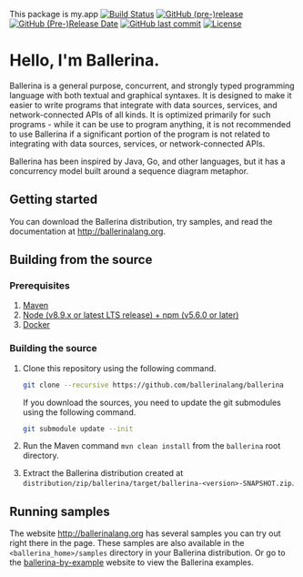 This package is my.app
[![Build Status](https://wso2.org/jenkins/buildStatus/icon?job=ballerina-lang/ballerina)](https://wso2.org/jenkins/view/All%20Builds/job/ballerina-lang/job/ballerina/)
[![GitHub (pre-)release](https://img.shields.io/github/release/ballerina-lang/ballerina/all.svg)](https://github.com/ballerina-lang/ballerina/releases)
[![GitHub (Pre-)Release Date](https://img.shields.io/github/release-date-pre/ballerina-lang/ballerina.svg)](https://github.com/ballerina-lang/ballerina/releases)
[![GitHub last commit](https://img.shields.io/github/last-commit/ballerina-lang/ballerina.svg)](https://github.com/ballerina-lang/ballerina/commits/master)
[![License](https://img.shields.io/badge/License-Apache%202.0-blue.svg)](https://opensource.org/licenses/Apache-2.0)


# Hello, I'm Ballerina.

Ballerina is a general purpose, concurrent, and strongly typed programming language with both textual and graphical syntaxes. It is designed to make it easier to write programs that integrate with data sources, services, and network-connected APIs of all kinds. It is optimized primarily for such programs - while it can be use to program anything, it is not recommended to use Ballerina if a significant portion of the program is not related to integrating with data sources, services, or network-connected APIs.

Ballerina has been inspired by Java, Go, and other languages, but it has a concurrency model built around a sequence diagram metaphor.

## Getting started

You can download the Ballerina distribution, try samples, and read the documentation at http://ballerinalang.org.

## Building from the source

### Prerequisites

1. [Maven](https://maven.apache.org/download.cgi)
2. [Node (v8.9.x or latest LTS release) + npm (v5.6.0 or later)](https://nodejs.org/en/download/)
3. [Docker](https://www.docker.com/get-docker)

### Building the source

1. Clone this repository using the following command.

    ```bash
    git clone --recursive https://github.com/ballerinalang/ballerina
    ```

    If you download the sources, you need to update the git submodules using the following command.
    
    ```bash
    git submodule update --init 
    ```
2. Run the Maven command ``mvn clean install`` from the ``ballerina`` root directory.
3. Extract the Ballerina distribution created at `distribution/zip/ballerina/target/ballerina-<version>-SNAPSHOT.zip`.

## Running samples

The website http://ballerinalang.org has several samples you can try out right there in the page. These samples are also available in the `<ballerina_home>/samples` directory in your Ballerina distribution. Or go to the [ballerina-by-example](https://ballerinalang.org/docs/by-example/) website to view the Ballerina examples.  
